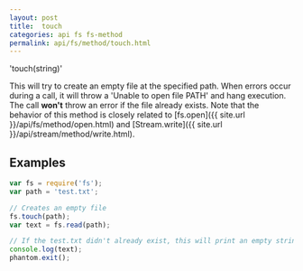 ```yaml
---
layout: post
title:  touch
categories: api fs fs-method
permalink: api/fs/method/touch.html
---
```


'touch(string)'

This will try to create an empty file at the specified path.
When errors occur during a call, it will throw a 'Unable to open file PATH' and hang execution. The call **won't** throw an error if the file already exists.
Note that the behavior of this method is closely related to [fs.open]({{ site.url }}/api/fs/method/open.html) and [Stream.write]({{ site.url }}/api/stream/method/write.html).

## Examples

```javascript
var fs = require('fs');
var path = 'test.txt';

// Creates an empty file
fs.touch(path);
var text = fs.read(path);

// If the test.txt didn't already exist, this will print an empty string
console.log(text);
phantom.exit();
```








